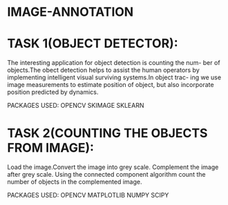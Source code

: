 # IMAGE-ANNOTATION

# TASK 1(OBJECT DETECTOR):
The interesting application for object detection is counting the num-
ber of objects.The obect detection helps to assist the human operators
by implementing intelligent visual surviving systems.In object trac-
ing we use image measurements to estimate position of object, but
also incorporate position predicted by dynamics.

PACKAGES USED:
OPENCV
SKIMAGE
SKLEARN

# TASK 2(COUNTING THE OBJECTS FROM IMAGE):
Load the image.Convert the image into grey scale.
Complement the image after grey scale.
Using the connected component algorithm count the number of objects in the complemented image.

PACKAGES USED:
OPENCV
MATPLOTLIB
NUMPY
SCIPY

